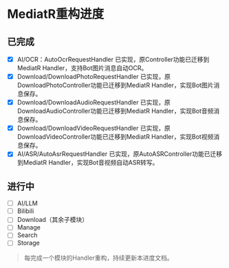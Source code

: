 # MediatR重构进度

## 已完成

- [x] AI/OCR：AutoOcrRequestHandler 已实现，原Controller功能已迁移到MediatR Handler，支持Bot图片消息自动OCR。
- [x] Download/DownloadPhotoRequestHandler 已实现，原DownloadPhotoController功能已迁移到MediatR Handler，实现Bot图片消息保存。
- [x] Download/DownloadAudioRequestHandler 已实现，原DownloadAudioController功能已迁移到MediatR Handler，实现Bot音频消息保存。
- [x] Download/DownloadVideoRequestHandler 已实现，原DownloadVideoController功能已迁移到MediatR Handler，实现Bot视频消息保存。
- [x] AI/ASR/AutoAsrRequestHandler 已实现，原AutoASRController功能已迁移到MediatR Handler，实现Bot音视频自动ASR转写。

## 进行中

- [ ] AI/LLM
- [ ] Bilibili
- [ ] Download（其余子模块）
- [ ] Manage
- [ ] Search
- [ ] Storage

> 每完成一个模块的Handler重构，持续更新本进度文档。 